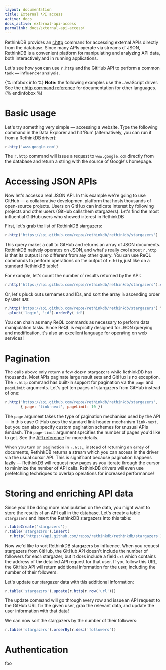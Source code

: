 ```yaml
---
layout: documentation
title: External API access
active: docs
docs_active: external-api-access
permalink: docs/external-api-access/
---
```


RethinkDB provides an [r.http](/api/javascript/http/) command for
accessing external APIs directly from the database. Since many APIs
operate via streams of JSON, RethinkDB is a convenient platform for
manipulating and analyzing API data, both interactively and in running
applications.

Let's see how you can use `r.http` and the GitHub API to perform a
common task &mdash; influencer analysis.

{% infobox info %}
<strong>Note:</strong> the following examples use the JavaScript
driver. See the [r.http command reference](/api/javascript/http/) for
documentation for other languages.
{% endinfobox %}

# Basic usage #

Let's try something very simple &mdash; accessing a website. Type the
following command in the Data Explorer and hit 'Run' (alternatively,
you can run it from a RethinkDB driver):

```javascript
r.http('www.google.com')
```

The `r.http` command will issue a request to `www.google.com` directly
from the database and return a string with the source of Google's
homepage.

# Accessing JSON APIs #

Now let's access a real JSON API. In this example we're going to use
GitHub &mdash; a collaborative development platform that hosts
thousands of open-source projects. Users on GitHub can indicate
interest by following projects and other users (GitHub calls them
stargazers). Let's find the most influential GitHub users who showed
interest in RethinkDB.

First, let's grab the list of RethinkDB stargazers:

```javascript
r.http('https://api.github.com/repos/rethinkdb/rethinkdb/stargazers')
```

This query makes a call to GitHub and returns an array of JSON
documents. RethinkDB natively operates on JSON, and what's really cool
about `r.http` is that its output is no different from any other
query. You can use ReQL commands to perform operations on the output
of `r.http`, just like on a standard RethinkDB table!

For example, let's count the number of results returned by the API:

```javascript
r.http('https://api.github.com/repos/rethinkdb/rethinkdb/stargazers').count()
```

Or, let's pluck out usernames and IDs, and sort the array in ascending
order by user IDs:

```javascript
r.http('https://api.github.com/repos/rethinkdb/rethinkdb/stargazers') \
 .pluck('login', 'id').orderBy('id')
```

You can chain as many ReQL commands as necessary to perform data
manipulation tasks. Since ReQL is explicitly designed for JSON
querying and modification, it's also an excellent language for
operating on web services!

# Pagination #

The calls above only return a few dozen stargazers while RethinkDB has
thousands. Most APIs paginate large result sets and GitHub is no
exception. The `r.http` command has built-in support for pagination
via the `page` and `pageLimit` arguments. Let's get ten pages of
stargazers from GitHub instead of one:

```javascript
r.http('https://api.github.com/repos/rethinkdb/rethinkdb/stargazers',
       { page: 'link-next', pageLimit: 10 })
```

The `page` argument takes the type of pagination mechanism used by the
API &mdash; in this case GitHub uses the standard link header
mechanism `link-next`, but you can also specify custom pagination
schemes for unusual APIs &mdash. The `page-limit` argument specifies
the number of pages you'd like to get. See the [API
reference](/api/javascript/http/) for more details.

When you turn on pagination in `r.http`, instead of returning an array
of documents, RethinkDB returns a stream which you can access in the
driver via the usual cursor API. This is significant because
pagination happens lazily &mdash; RethinkDB will request new pages as
you iterate through the cursor to minimize the number of API
calls. RethinkDB drivers will even use prefetching techniques to
overlap operations for increased performance!

# Storing and enriching API data #

Since you'll be doing more manipulation on the data, you might want to
store the results of an API call in the database. Let's create a table
`stargazers` and insert the RethinkDB stargazers into this table:

```javascript
r.tableCreate('stargazers');
r.table('stargazers').insert(
  r.http('https://api.github.com/repos/rethinkdb/rethinkdb/stargazers'));
```

Now we'd like to sort RethinkDB stargazers by influence. When you
request stargazers from GitHub, the GitHub API doesn't include the
number of followers for each stargazer, but it does include a field
`url` which contains the address of the detailed API request for that
user. If you follow this URL, the GitHub API will return additional
information for the user, including the number of their followers.

Let's update our stargazer data with this additional information:

```javascript
r.table('stargazers').update(r.http(r.row('url')))
```

The update command will go through every row and issue an API request
to the GitHub URL for the given user, grab the relevant data, and
update the user information with that data!

We can now sort the stargazers by the number of their followers:

```javascript
r.table('stargazers').orderBy(r.desc('followers'))
```

# Authentication #

foo

